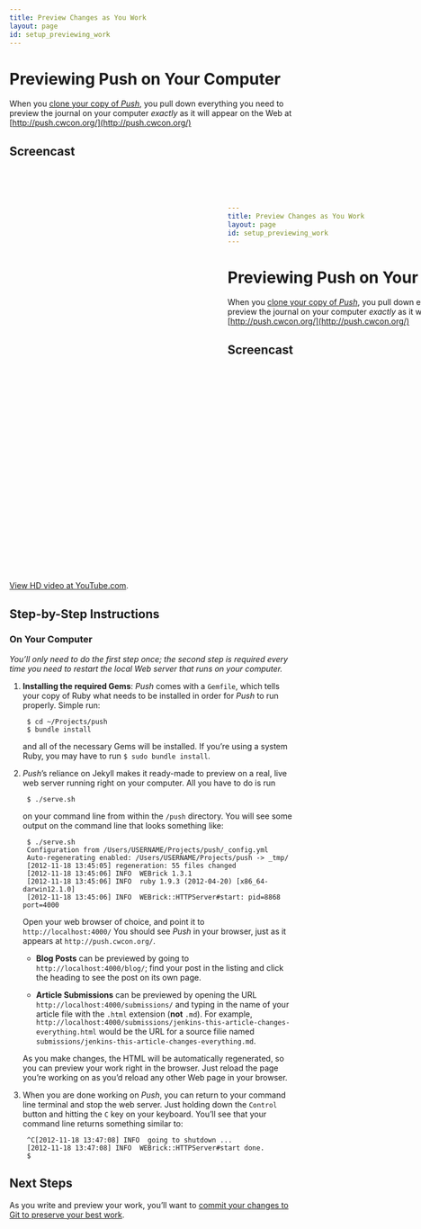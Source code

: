 ```yaml
---
title: Preview Changes as You Work
layout: page
id: setup_previewing_work
---
```


# Previewing Push on Your Computer

When you [clone your copy of *Push*](/learn/fork-and-clone.html), you pull down everything you need
to preview the journal on your computer *exactly* as it will appear on the Web at
[http://push.cwcon.org/](http://push.cwcon.org/)

## Screencast

<div class="video-container">
  <iframe width="1280" height="720" src="?rel=0" frameborder="0" allowfullscreen="allowfullscreen"> </iframe>
</div>

[View HD video at YouTube.com](http://www.youtube.com/watch_popup?v=AAAAAAAAAAAAA&hd=1).

## Step-by-Step Instructions

### On Your Computer
*You’ll only need to do the first step once; the second step is required every time you need to
restart the local Web server that runs on your computer.*

1. **Installing the required Gems**: *Push* comes with a `Gemfile`, which tells your copy of Ruby
   what needs to be installed in order for *Push* to run properly. Simple run:

        $ cd ~/Projects/push
        $ bundle install

    and all of the necessary Gems will be installed. If you’re using a system Ruby, you may have
    to run `$ sudo bundle install`.

2. *Push*’s reliance on Jekyll makes it ready-made to preview on a real, live web server running
   right on your computer. All you have to do is run

        $ ./serve.sh

   on your command line from within the `/push` directory. You will see some output on the
   command line that looks something like:

        $ ./serve.sh
        Configuration from /Users/USERNAME/Projects/push/_config.yml
        Auto-regenerating enabled: /Users/USERNAME/Projects/push -> _tmp/
        [2012-11-18 13:45:05] regeneration: 55 files changed
        [2012-11-18 13:45:06] INFO  WEBrick 1.3.1
        [2012-11-18 13:45:06] INFO  ruby 1.9.3 (2012-04-20) [x86_64-darwin12.1.0]
        [2012-11-18 13:45:06] INFO  WEBrick::HTTPServer#start: pid=8868 port=4000


   Open your web browser of choice, and point it to `http://localhost:4000/` You should see *Push*
   in your browser, just as it appears at `http://push.cwcon.org/`.

   * **Blog Posts** can be previewed by going to `http://localhost:4000/blog/`; find your post
   in the listing and click the heading to see the post on its own page.

   * **Article Submissions** can be previewed by opening the URL
     `http://localhost:4000/submissions/` and typing in the name of your article file with the
     `.html` extension (**not** `.md`). For example,
     `http://localhost:4000/submissions/jenkins-this-article-changes-everything.html` would be the
     URL for a source filie named `submissions/jenkins-this-article-changes-everything.md`.


   As you make changes, the HTML will be automatically regenerated, so you can preview your work
   right in the browser. Just reload the page you’re working on as you’d reload any other Web page
   in your browser.

3. When you are done working on *Push*, you can return to your command line terminal and stop the
   web server. Just holding down the `Control` button and hitting the `C` key on your keyboard.
   You’ll see that your command line returns something similar to:

        ^C[2012-11-18 13:47:08] INFO  going to shutdown ...
        [2012-11-18 13:47:08] INFO  WEBrick::HTTPServer#start done.
        $

## Next Steps

As you write and preview your work, you’ll want to [commit your changes to Git to preserve your best
work](/learn/add-and-commit.html).
